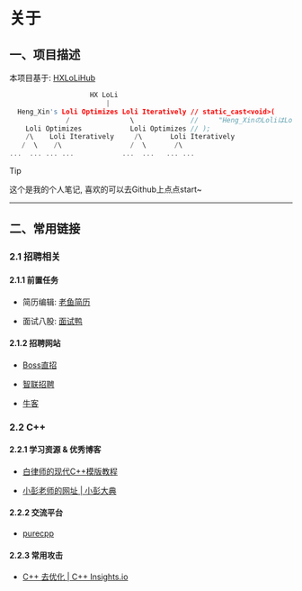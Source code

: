 # 关于
## 一、项目描述

本项目基于: [HXLoLiHub](https://github.com/HengXin666/HXLoLiHub)

```C++
                    HX LoLi
                        |
  Heng_Xin's Loli Optimizes Loli Iteratively // static_cast<void>(
              /               \              //     "Heng_XinのLoliはLoliを反復的に最適化する"sv
    Loli Optimizes            Loli Optimizes // );
    /\    Loli Iteratively     /\       Loli Iteratively
   /  \    /\                 /  \       /\
...  ... ... ...            ...  ...   ... ...
```

> [!TIP]
> 这个是我的个人笔记, 喜欢的可以去Github上点点start~

---

## 二、常用链接
### 2.1 招聘相关
#### 2.1.1 前置任务

- 简历编辑: [老鱼简历](https://www.laoyujianli.com/my_resume)

- 面试八股: [面试鸭](https://www.mianshiya.com/)

#### 2.1.2 招聘网站

- [Boss直招](https://www.zhipin.com/)

- [智联招聘](https://xiaoyuan.zhaopin.com/)

- [牛客](https://www.nowcoder.com/)

### 2.2 C++
#### 2.2.1 学习资源 & 优秀博客

- [白律师的现代C++模版教程](https://mq-b.github.io/Modern-Cpp-templates-tutorial/)

- [小彭老师的网址 | 小彭大典](https://142857.red/book/)

#### 2.2.2 交流平台

- [purecpp](http://www.purecpp.cn/)

#### 2.2.3 常用攻击

- [C++ 去优化 | C++ Insights.io](https://cppinsights.io/)